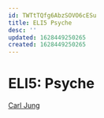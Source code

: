 ```yaml
---
id: TWTtTQfg6AbzSOVO6cESu
title: ELI5 Psyche
desc: ''
updated: 1628449250265
created: 1628449250265
---
```

# ELI5: Psyche
[Carl Jung](../Knowledge/Psychology/Carl%20Jung.md)
